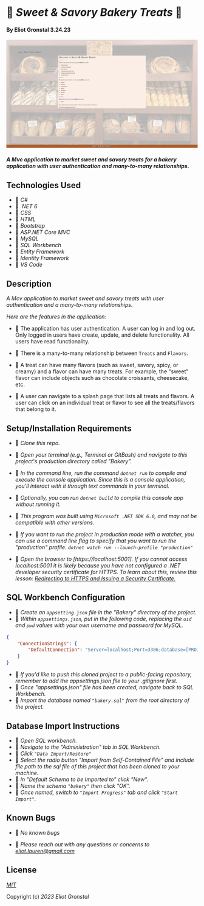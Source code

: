 # 🥖 _Sweet & Savory Bakery Treats_ 🥖

#### By Eliot Gronstal 3.24.23

![SweetAndSavory](sweetandsavory.png)

#### _A Mvc application to market sweet and savory treats for a bakery application with user authentication and many-to-many relationships._

## Technologies Used

* 🍩 _C#_
* 🍩 _.NET 6_
* 🍩 _CSS_
* 🍩 _HTML_
* 🍩 _Bootstrap_
* 🍩 _ASP.NET Core MVC_
* 🍩 _MySQL_
* 🍩 _SQL Workbench_
* 🍩 _Entity Framework_
* 🍩 _Identity Framework_
* 🍩 _VS Code_

## Description

_A Mcv application to market sweet and savory treats with user authentication and a many-to-many relationships._ 

_Here are the features in the application:_

* 🍴 The application has user authentication. A user can log in and log out. Only logged in users have create, update, and delete functionality. All users have read functionality.

* 🍴 There is a many-to-many relationship between `Treats` and `Flavors`. 

* 🍴 A treat can have many flavors (such as sweet, savory, spicy, or creamy) and a flavor can have many treats. For example, the "sweet" flavor can include objects such as chocolate croissants, cheesecake, etc.

* 🍴 A user can navigate to a splash page that lists all treats and flavors. A user can click on an individual treat or flavor to see all the treats/flavors that belong to it.

## Setup/Installation Requirements

* 🥐 _Clone this repo._
* 🥐 _Open your terminal (e.g., Terminal or GitBash) and navigate to this project's production directory called "Bakery"._
* 🥐 _In the command line, run the command ``dotnet run`` to compile and execute the console application. Since this is a console application, you'll interact with it through text commands in your terminal._
* 🥐 _Optionally, you can run ``dotnet build`` to compile this console app without running it._
* 🥐 _This program was built using `Microsoft .NET SDK 6.0`, and may not be compatible with other versions._

* 🥐 _If you want to run the project in production mode with a watcher, you can use a command line flag to specify that you want to run the "production" profile. ``dotnet watch run --launch-profile "production"``_
*  🥐 _Open the browser to [https://localhost:5001]. If you cannot access localhost:5001 it is likely because you have not configured a .NET developer security certificate for HTTPS. To learn about this, review this lesson: [Redirecting to HTTPS and Issuing a Security Certificate.](https://www.learnhowtoprogram.com/c-and-net/basic-web-applications/redirecting-to-https-and-issuing-a-security-certificate)_

## SQL Workbench Configuration
* 🥖 _Create an `appsetting.json` file in the "Bakery" directory of the project._
* 🥖 _Within `appsettings.json`, put in the following code, replacing the `uid` and `pwd` values with your own username and password for MySQL._ 
```json
{
    "ConnectionStrings": {
        "DefaultConnection": "Server=localhost;Port=3306;database=[PROJECT-NAME];uid=[YOUR-USERNAME-HERE];pwd=[YOUR-PASSWORD-HERE];"
    }
}
```
* 🥖 _If you'd like to push this cloned project to a public-facing repository, remember to add the appsettings.json file to your .gitignore first._
* 🥖 _Once "appsettings.json" file has been created, navigate back to SQL Workbench._ 
* 🥖 _Import the database named ``"bakery.sql"`` from the root directory of the project._ 

## Database Import Instructions

* 🍩 _Open SQL workbench._
* 🍩 _Navigate to the "Administration" tab in SQL Workbench._
* 🍩 _Click ``"Data Import/Restore"``_
* 🍩 _Select the radio button "Import from Self-Contained File" and include file path to the sql file of this project that has been cloned to your machine._
* 🍩 _In "Default Schema to be Imported to" click "New"._
* 🍩 _Name the schema ``"bakery"`` then click "OK"._
* 🍩 _Once named, switch to ``"Import Progress"`` tab and click ``"Start Import"``._

## Known Bugs

* 🍴 _No known bugs_

* 🍴 _Please reach out with any questions or concerns to [eliot.lauren@gmail.com](eliot.lauren@gmail.com)_

## License

_[MIT](https://opensource.org/license/mit/)_

Copyright (c) _2023_ _Eliot Gronstal_